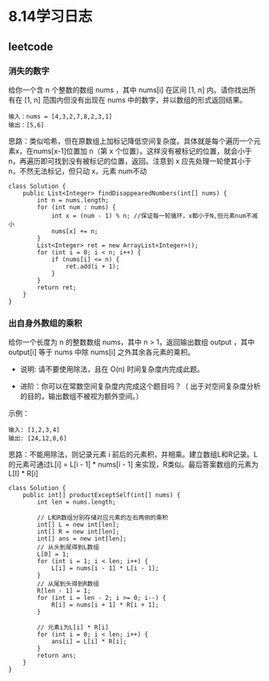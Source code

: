 # 8.14学习日志
## leetcode
### 消失的数字
给你一个含 n 个整数的数组 nums ，其中 nums[i] 在区间 [1, n] 内。请你找出所有在 [1, n] 范围内但没有出现在 nums 中的数字，并以数组的形式返回结果。

```
输入：nums = [4,3,2,7,8,2,3,1]
输出：[5,6]
```

思路：类似哈希，但在原数组上加标记降低空间复杂度。具体就是每个遍历一个元素x，在nums[x-1]位置加 n（第 x 个位置）。这样没有被标记的位置，就会小于 n，再遍历即可找到没有被标记的位置，返回。注意到 x 应先处理一轮使其小于 n，不然无法标记，但只动 x，元素 num不动

```
class Solution {
    public List<Integer> findDisappearedNumbers(int[] nums) {
        int n = nums.length;
        for (int num : nums) {
            int x = (num - 1) % n; //保证每一轮循环，x都小于N,但元素num不减小
            nums[x] += n;
        }
        List<Integer> ret = new ArrayList<Integer>();
        for (int i = 0; i < n; i++) {
            if (nums[i] <= n) {
                ret.add(i + 1);
            }
        }
        return ret;
    }
}
```
### 出自身外数组的乘积
给你一个长度为 n 的整数数组 nums，其中 n > 1，返回输出数组 output ，其中 output[i] 等于 nums 中除 nums[i] 之外其余各元素的乘积。

* 说明: 请不要使用除法，且在 O(n) 时间复杂度内完成此题。

* 进阶：你可以在常数空间复杂度内完成这个题目吗？（ 出于对空间复杂度分析的目的，输出数组不被视为额外空间。）



示例：

```
输入: [1,2,3,4]
输出: [24,12,8,6]
```
思路：不能用除法，则记录元素 i 前后的元素积，并相乘。建立数组L和R记录。L的元素可通过L[i] = L[i - 1] * nums[i - 1] 来实现，R类似。最后答案数组的元素为L[I] * R[i]

```
class Solution {
    public int[] productExceptSelf(int[] nums) {
        int len = nums.length;

        // L和R数组分别存储对应元素的左右两侧的乘积
        int[] L = new int[len];
        int[] R = new int[len];
        int[] ans = new int[len];
        // 从头到尾得到L数组
        L[0] = 1;
        for (int i = 1; i < len; i++) {
            L[i] = nums[i - 1] * L[i - 1];
        }
        // 从尾到头得到R数组
        R[len - 1] = 1;
        for (int i = len - 2; i >= 0; i--) {
            R[i] = nums[i + 1] * R[i + 1];
        }

        // 元素i为L[i] * R[i]
        for (int i = 0; i < len; i++) {
            ans[i] = L[i] * R[i];
        }
        return ans;
    }
}
```